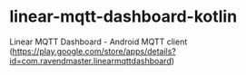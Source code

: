 # linear-mqtt-dashboard-kotlin
Linear MQTT Dashboard - Android MQTT client (https://play.google.com/store/apps/details?id=com.ravendmaster.linearmqttdashboard)
